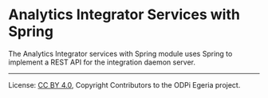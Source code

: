 <!-- SPDX-License-Identifier: CC-BY-4.0 -->
<!-- Copyright Contributors to the ODPi Egeria project. -->

# Analytics Integrator Services with Spring

The Analytics Integrator services with Spring module uses Spring to implement a REST API
for the integration daemon server.

----
License: [CC BY 4.0](https://creativecommons.org/licenses/by/4.0/),
Copyright Contributors to the ODPi Egeria project.